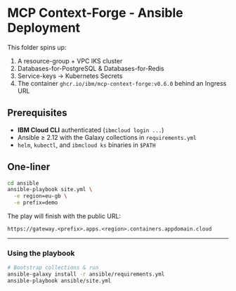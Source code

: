 # MCP Context-Forge - Ansible Deployment

This folder spins up:

1. A resource-group + VPC IKS cluster
2. Databases-for-PostgreSQL & Databases-for-Redis
3. Service-keys → Kubernetes Secrets
4. The container `ghcr.io/ibm/mcp-context-forge:v0.6.0` behind an Ingress URL

## Prerequisites

* **IBM Cloud CLI** authenticated (`ibmcloud login ...`)
* Ansible ≥ 2.12 with the Galaxy collections in `requirements.yml`
* `helm`, `kubectl`, and `ibmcloud ks` binaries in `$PATH`

## One-liner

```bash
cd ansible
ansible-playbook site.yml \
  -e region=eu-gb \
  -e prefix=demo
```

The play will finish with the public URL:

```
https://gateway.<prefix>.apps.<region>.containers.appdomain.cloud
```

---

### Using the playbook

```bash
# Bootstrap collections & run
ansible-galaxy install -r ansible/requirements.yml
ansible-playbook ansible/site.yml
```
